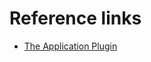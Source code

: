 # Reference links
* [The Application Plugin](https://docs.gradle.org/current/userguide/application_plugin.html)